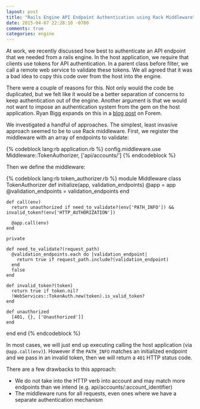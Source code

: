 ```yaml
---
layout: post
title: "Rails Engine API Endpoint Authentication using Rack Middleware"
date: 2015-04-07 22:28:10 -0700
comments: true
categories: engine 
---
```


At work, we recently discussed how best to authenticate an API endpoint that we needed from a rails engine. In the host
application, we require that clients use tokens for API authentication. In a parent class before filter, we call a
remote web service to validate these tokens. We all agreed that it was a bad idea to copy this code over from the host
into the engine.

There were a couple of reasons for this. Not only would the code be duplicated, but we felt like it would be a better
separation of concerns to keep authentication out of the engine. Another argument is that we would not want
to impose an authentication system from the gem on the host application. Ryan Bigg expands on this in a
[blog post](http://ryanbigg.com/2012/03/engines-and-authentication/) on Forem.

<!-- more -->

We investigated a handful of approaches. The simplest, least invasive approach seemed to be to use Rack middleware.
First, we register the middleware with an array of endpoints to validate:

{% codeblock lang:rb application.rb %}
config.middleware.use Middleware::TokenAuthorizer, ['api/accounts/']
{% endcodeblock %}

Then we define the middleware:

{% codeblock lang:rb token_authorizer.rb %}
module Middleware
  class TokenAuthorizer
    def initialize(app, validation_endpoints)
      @app = app
      @validation_endpoints = validation_endpoints
    end

    def call(env)
      return unauthorized if need_to_validate?(env['PATH_INFO']) && invalid_token?(env['HTTP_AUTHORIZATION'])

      @app.call(env)
    end

    private

    def need_to_validate?(request_path)
      @validation_endpoints.each do |validation_endpoint|
        return true if request_path.include?(validation_endpoint)
      end
      false
    end

    def invalid_token?(token)
      return true if token.nil?
      !WebServices::TokenAuth.new(token).is_valid_token?
    end

    def unauthorized
      [401, {}, ['Unauthorized']]
    end
  end
end
{% endcodeblock %}

In most cases, we will just end up executing calling the host application (via `@app.call(env)`). However if the
`PATH_INFO` matches an initialized endpoint and we pass in an invalid token, then we will return a `401` HTTP status
code.

There are a few drawbacks to this approach:

- We do not take into the HTTP verb into account and may match more endpoints than we intend (e.g. api/accounts/:account_identifier)
- The middleware runs for all requests, even ones where we have a separate authentication mechanism